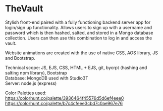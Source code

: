 # TheVault
Stylish front-end paired with a fully functioning backend server app for login/sign up functionality.
Allows users to sign up with a username and password which is then hashed, salted, and stored in a Mongo database collection.
Users can then use this combination to log in and access the vault. 

Website animations are created with the use of native CSS, AOS library, JS and Bootstrap. <br>

Technical scope: JS, EJS, CSS, HTML + EJS, git, bycrpt (hashing and salting npm library), Bootstrap <br>
Database: MongoDB used with Studio3T <br>
Server: node.js (express) <br>


Color Palettes used: <br>
https://colorhunt.co/palette/3936464f45576d5d6ef4eee0  <br>
https://colorhunt.co/palette/b7c4cfeee3cbd7c0ae967e76
